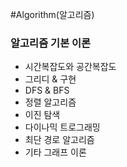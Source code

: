 #Algorithm(알고리즘)
### 알고리즘 기본 이론

- 시간복잡도와 공간복잡도
- 그리디 & 구현
- DFS & BFS
- 정렬 알고리즘
- 이진 탐색
- 다이나믹 트로그래밍
- 최단 경로 알고리즘
- 기타 그래프 이론